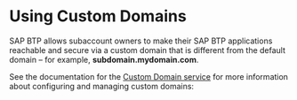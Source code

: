 <!-- loio2291aea5e22440f7a161bdeb9c16b664 -->

# Using Custom Domains

SAP BTP allows subaccount owners to make their SAP BTP applications reachable and secure via a custom domain that is different from the default domain – for example, **subdomain.mydomain.com**.

See the documentation for the [Custom Domain service](https://help.sap.com/viewer/product/CUSTOM_DOMAINS/Cloud/en-US) for more information about configuring and managing custom domains:

